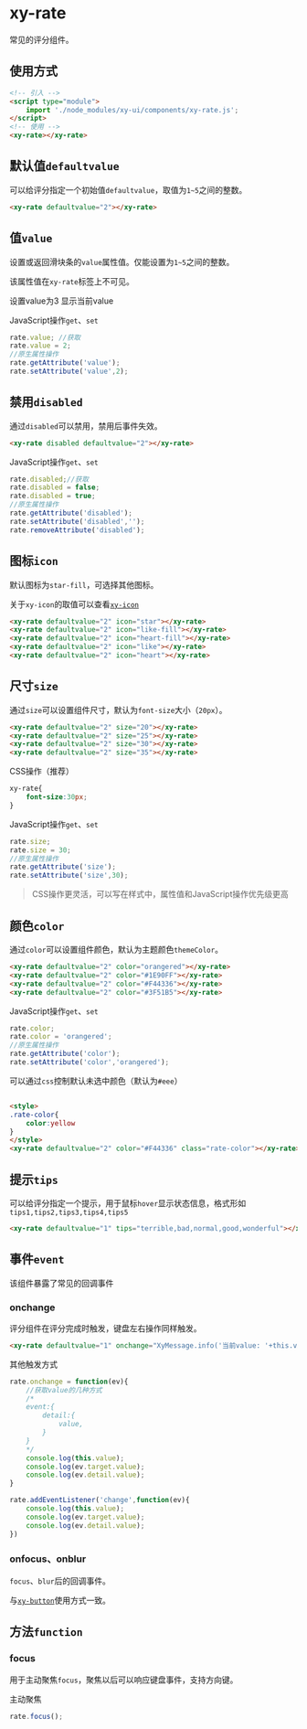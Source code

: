 # xy-rate

常见的评分组件。

## 使用方式

```html
<!-- 引入 -->
<script type="module">
    import './node_modules/xy-ui/components/xy-rate.js';
</script>
<!-- 使用 -->
<xy-rate></xy-rate>
```

## 默认值`defaultvalue`

可以给评分指定一个初始值`defaultvalue`，取值为`1~5`之间的整数。

<xy-rate defaultvalue="2"></xy-rate>

```html
<xy-rate defaultvalue="2"></xy-rate>
```

## 值`value`

设置或返回滑块条的`value`属性值。仅能设置为`1~5`之间的整数。

该属性值在`xy-rate`标签上不可见。

<xy-rate defaultvalue="2"></xy-rate>
<xy-button type="primary" onclick="this.previousElementSibling.value=3">设置value为3</xy-button>
<xy-button type="primary" onclick="XyMessage.info('当前value: '+this.previousElementSibling.previousElementSibling.value)">显示当前value</xy-button>

JavaScript操作`get`、`set`

```js
rate.value; //获取
rate.value = 2;
//原生属性操作
rate.getAttribute('value');
rate.setAttribute('value',2);
```

## 禁用`disabled`

通过`disabled`可以禁用，禁用后事件失效。

<xy-rate disabled defaultvalue="2"></xy-rate>
<xy-switch checked onchange="this.previousElementSibling.disabled = this.checked;"></xy-switch>

```html
<xy-rate disabled defaultvalue="2"></xy-rate>
```

JavaScript操作`get`、`set`

```js
rate.disabled;//获取
rate.disabled = false;
rate.disabled = true;
//原生属性操作
rate.getAttribute('disabled');
rate.setAttribute('disabled','');
rate.removeAttribute('disabled');
```

## 图标`icon`

默认图标为`star-fill`，可选择其他图标。

关于`xy-icon`的取值可以查看[`xy-icon`](/xy-icon.md)

<xy-rate defaultvalue="2" icon="star"></xy-rate>

<xy-rate defaultvalue="2" icon="like-fill"></xy-rate>

<xy-rate defaultvalue="2" icon="heart-fill"></xy-rate>

<xy-rate defaultvalue="2" icon="like"></xy-rate>

<xy-rate defaultvalue="2" icon="heart"></xy-rate>

```html
<xy-rate defaultvalue="2" icon="star"></xy-rate>
<xy-rate defaultvalue="2" icon="like-fill"></xy-rate>
<xy-rate defaultvalue="2" icon="heart-fill"></xy-rate>
<xy-rate defaultvalue="2" icon="like"></xy-rate>
<xy-rate defaultvalue="2" icon="heart"></xy-rate>
```

## 尺寸`size`

通过`size`可以设置组件尺寸，默认为`font-size`大小（`20px`）。

<xy-rate defaultvalue="2" size="20"></xy-rate>

<xy-rate defaultvalue="2" size="25"></xy-rate>

<xy-rate defaultvalue="2" size="30"></xy-rate>

<xy-rate defaultvalue="2" size="35"></xy-rate>

```html
<xy-rate defaultvalue="2" size="20"></xy-rate>
<xy-rate defaultvalue="2" size="25"></xy-rate>
<xy-rate defaultvalue="2" size="30"></xy-rate>
<xy-rate defaultvalue="2" size="35"></xy-rate>
```

CSS操作（推荐）

```css
xy-rate{
    font-size:30px;
}
```

JavaScript操作`get`、`set`

```js
rate.size;
rate.size = 30;
//原生属性操作
rate.getAttribute('size');
rate.setAttribute('size',30);
```

> CSS操作更灵活，可以写在样式中，属性值和JavaScript操作优先级更高

## 颜色`color`

通过`color`可以设置组件颜色，默认为主题颜色`themeColor`。

<xy-rate defaultvalue="2" color="orangered"></xy-rate>

<xy-rate defaultvalue="2" color="#1E90FF"></xy-rate>

<xy-rate defaultvalue="2" color="#F44336"></xy-rate>

<xy-rate defaultvalue="2" color="#3F51B5"></xy-rate>

```html
<xy-rate defaultvalue="2" color="orangered"></xy-rate>
<xy-rate defaultvalue="2" color="#1E90FF"></xy-rate>
<xy-rate defaultvalue="2" color="#F44336"></xy-rate>
<xy-rate defaultvalue="2" color="#3F51B5"></xy-rate>
```

JavaScript操作`get`、`set`

```js
rate.color;
rate.color = 'orangered';
//原生属性操作
rate.getAttribute('color');
rate.setAttribute('color','orangered');
```

可以通过`css`控制默认未选中颜色（默认为`#eee`）

<style>
.rate-color{
    color:yellow
}
</style>
<xy-rate defaultvalue="2" color="#F44336" class="rate-color"></xy-rate>

```html

<style>
.rate-color{
    color:yellow
}
</style>
<xy-rate defaultvalue="2" color="#F44336" class="rate-color"></xy-rate>
```

## 提示`tips`

可以给评分指定一个提示，用于鼠标`hover`显示状态信息，格式形如`tips1,tips2,tips3,tips4,tips5`

<xy-rate defaultvalue="1" tips="terrible,bad,normal,good,wonderful"></xy-rate>

```html
<xy-rate defaultvalue="1" tips="terrible,bad,normal,good,wonderful"></xy-rate>
```

## 事件`event`

该组件暴露了常见的回调事件

### onchange

评分组件在评分完成时触发，键盘左右操作同样触发。

<xy-rate defaultvalue="1" onchange="XyMessage.info('当前value: '+this.value)"></xy-rate>

```html
<xy-rate defaultvalue="1" onchange="XyMessage.info('当前value: '+this.value)"></xy-rate>
```

其他触发方式

```js
rate.onchange = function(ev){
    //获取value的几种方式
    /*
    event:{
        detail:{
            value,
        }
    }
    */
    console.log(this.value);
    console.log(ev.target.value);
    console.log(ev.detail.value);
}

rate.addEventListener('change',function(ev){
    console.log(this.value);
    console.log(ev.target.value);
    console.log(ev.detail.value);
})
```

### onfocus、onblur

`focus`、`blur`后的回调事件。

与[`xy-button`](xy-button.md?id=onfocus、onblur)使用方式一致。

## 方法`function`

### focus

用于主动聚焦`focus`，聚焦以后可以响应键盘事件，支持方向键。

<xy-rate onfocus="XyMessage.info('focus')" onblur="XyMessage.info('blur')" onchange="XyMessage.info(this.value)"></xy-rate>
<xy-button type="primary" onclick="this.previousElementSibling.focus()">主动聚焦</xy-button>

```js
rate.focus();
```